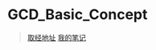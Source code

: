 # GCD_Basic_Concept
 > [取经地址](https://github.com/ChenYilong/ParseSourceCodeStudy/blob/master/01_Parse%E7%9A%84%E5%A4%9A%E7%BA%BF%E7%A8%8B%E5%A4%84%E7%90%86%E6%80%9D%E8%B7%AF/GCD%E6%89%AB%E7%9B%B2%E7%AF%87.md)
 > [我的笔记](http://www.cnblogs.com/R0SS/p/5460791.html)
